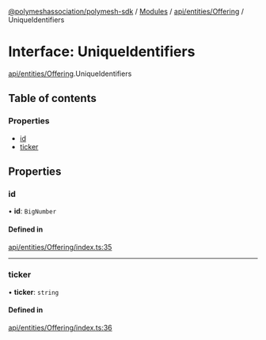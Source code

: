 [@polymeshassociation/polymesh-sdk](../README.md) / [Modules](../modules.md) / [api/entities/Offering](../modules/api_entities_Offering.md) / UniqueIdentifiers

# Interface: UniqueIdentifiers

[api/entities/Offering](../modules/api_entities_Offering.md).UniqueIdentifiers

## Table of contents

### Properties

- [id](api_entities_Offering.UniqueIdentifiers.md#id)
- [ticker](api_entities_Offering.UniqueIdentifiers.md#ticker)

## Properties

### id

• **id**: `BigNumber`

#### Defined in

[api/entities/Offering/index.ts:35](https://github.com/PolymathNetwork/polymesh-sdk/blob/31dfa0dc/src/api/entities/Offering/index.ts#L35)

___

### ticker

• **ticker**: `string`

#### Defined in

[api/entities/Offering/index.ts:36](https://github.com/PolymathNetwork/polymesh-sdk/blob/31dfa0dc/src/api/entities/Offering/index.ts#L36)

